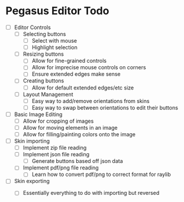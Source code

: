 # Pegasus Editor Todo
* [ ] Editor Controls
  * [ ] Selecting buttons
    * [ ] Select with mouse
    * [ ] Highlight selection
  * [ ] Resizing buttons
    * [ ] Allow for fine-grained controls
    * [ ] Allow for imprecise mouse controls on corners
    * [ ] Ensure extended edges make sense
  * [ ] Creating buttons
    * [ ] Allow for default extended edges/etc size
  * [ ] Layout Management
    * [ ] Easy way to add/remove orientations from skins
    * [ ] Easy way to swap between orientations to edit their buttons
* [ ] Basic Image Editing
  * [ ] Allow for cropping of images
  * [ ] Allow for moving elements in an image
  * [ ] Allow for filling/painting colors onto the image
* [ ] Skin importing
  * [ ] Implement zip file reading
  * [ ] Implement json file reading
    * [ ] Generate buttons based off json data
  * [ ] Implement pdf/png file reading
    * [ ] Learn how to convert pdf/png to correct format for raylib
* [ ] Skin exporting
  * [ ] Essentially everything to do with importing but reversed

